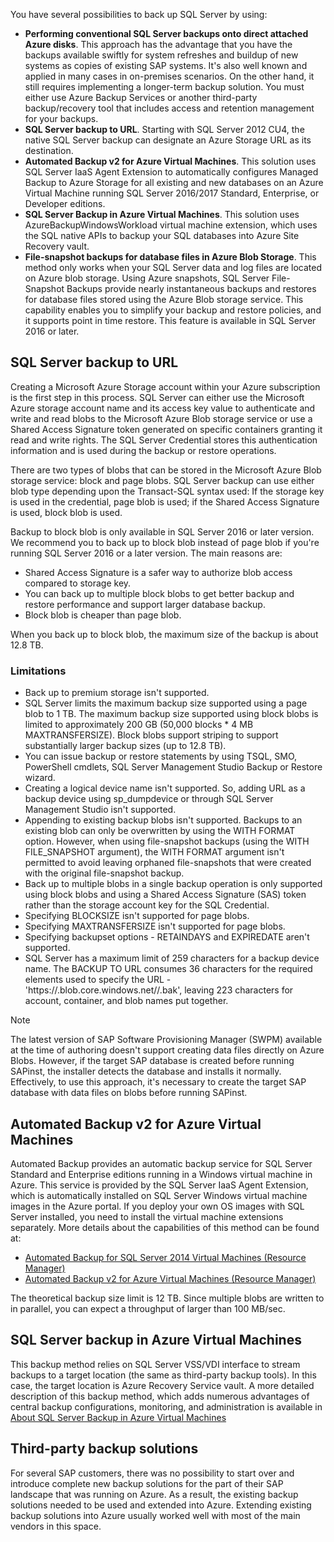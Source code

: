 You have several possibilities to back up SQL Server by using:

- **Performing conventional SQL Server backups onto direct attached Azure disks**. This approach has the advantage that you have the backups available swiftly for system refreshes and buildup of new systems as copies of existing SAP systems. It's also well known and applied in many cases in on-premises scenarios. On the other hand, it still requires implementing a longer-term backup solution. You must either use Azure Backup Services or another third-party backup/recovery tool that includes access and retention management for your backups.
- **SQL Server backup to URL**. Starting with SQL Server 2012 CU4, the native SQL Server backup can designate an Azure Storage URL as its destination.
- **Automated Backup v2 for Azure Virtual Machines**. This solution uses SQL Server IaaS Agent Extension to automatically configures Managed Backup to Azure Storage for all existing and new databases on an Azure Virtual Machine running SQL Server 2016/2017 Standard, Enterprise, or Developer editions.
- **SQL Server Backup in Azure Virtual Machines**. This solution uses AzureBackupWindowsWorkload virtual machine extension, which uses the SQL native APIs to backup your SQL databases into Azure Site Recovery vault.
- **File-snapshot backups for database files in Azure Blob Storage**. This method only works when your SQL Server data and log files are located on Azure blob storage. Using Azure snapshots, SQL Server File-Snapshot Backups provide nearly instantaneous backups and restores for database files stored using the Azure Blob storage service. This capability enables you to simplify your backup and restore policies, and it supports point in time restore. This feature is available in SQL Server 2016 or later.

## SQL Server backup to URL

Creating a Microsoft Azure Storage account within your Azure subscription is the first step in this process. SQL Server can either use the Microsoft Azure storage account name and its access key value to authenticate and write and read blobs to the Microsoft Azure Blob storage service or use a Shared Access Signature token generated on specific containers granting it read and write rights. The SQL Server Credential stores this authentication information and is used during the backup or restore operations.

There are two types of blobs that can be stored in the Microsoft Azure Blob storage service: block and page blobs. SQL Server backup can use either blob type depending upon the Transact-SQL syntax used: If the storage key is used in the credential, page blob is used; if the Shared Access Signature is used, block blob is used.

Backup to block blob is only available in SQL Server 2016 or later version. We recommend you to back up to block blob instead of page blob if you're running SQL Server 2016 or a later version. The main reasons are:

- Shared Access Signature is a safer way to authorize blob access compared to storage key.
- You can back up to multiple block blobs to get better backup and restore performance and support larger database backup.
- Block blob is cheaper than page blob.

When you back up to block blob, the maximum size of the backup is about 12.8 TB.

### Limitations

- Back up to premium storage isn't supported.
- SQL Server limits the maximum backup size supported using a page blob to 1 TB. The maximum backup size supported using block blobs is limited to approximately 200 GB (50,000 blocks \* 4 MB MAXTRANSFERSIZE). Block blobs support striping to support substantially larger backup sizes (up to 12.8 TB).
- You can issue backup or restore statements by using TSQL, SMO, PowerShell cmdlets, SQL Server Management Studio Backup or Restore wizard.
- Creating a logical device name isn't supported. So, adding URL as a backup device using sp\_dumpdevice or through SQL Server Management Studio isn't supported.
- Appending to existing backup blobs isn't supported. Backups to an existing blob can only be overwritten by using the WITH FORMAT option. However, when using file-snapshot backups (using the WITH FILE\_SNAPSHOT argument), the WITH FORMAT argument isn't permitted to avoid leaving orphaned file-snapshots that were created with the original file-snapshot backup.
- Back up to multiple blobs in a single backup operation is only supported using block blobs and using a Shared Access Signature (SAS) token rather than the storage account key for the SQL Credential.
- Specifying BLOCKSIZE isn't supported for page blobs.
- Specifying MAXTRANSFERSIZE isn't supported for page blobs.
- Specifying backupset options - RETAINDAYS and EXPIREDATE aren't supported.
- SQL Server has a maximum limit of 259 characters for a backup device name. The BACKUP TO URL consumes 36 characters for the required elements used to specify the URL - 'https://.blob.core.windows.net//.bak', leaving 223 characters for account, container, and blob names put together.

> [!NOTE]
> The latest version of SAP Software Provisioning Manager (SWPM) available at the time of authoring doesn't support creating data files directly on Azure Blobs. However, if the target SAP database is created before running SAPinst, the installer detects the database and installs it normally. Effectively, to use this approach, it's necessary to create the target SAP database with data files on blobs before running SAPinst.

## Automated Backup v2 for Azure Virtual Machines

Automated Backup provides an automatic backup service for SQL Server Standard and Enterprise editions running in a Windows virtual machine in Azure. This service is provided by the SQL Server IaaS Agent Extension, which is automatically installed on SQL Server Windows virtual machine images in the Azure portal. If you deploy your own OS images with SQL Server installed, you need to install the virtual machine extensions separately. More details about the capabilities of this method can be found at:

- [Automated Backup for SQL Server 2014 Virtual Machines (Resource Manager)](/azure/azure-sql/virtual-machines/windows/automated-backup-sql-2014)
- [Automated Backup v2 for Azure Virtual Machines (Resource Manager)](/azure/azure-sql/virtual-machines/windows/automated-backup)

The theoretical backup size limit is 12 TB. Since multiple blobs are written to in parallel, you can expect a throughput of larger than 100 MB/sec.

## SQL Server backup in Azure Virtual Machines

This backup method relies on SQL Server VSS/VDI interface to stream backups to a target location (the same as third-party backup tools). In this case, the target location is Azure Recovery Service vault. A more detailed description of this backup method, which adds numerous advantages of central backup configurations, monitoring, and administration is available in [About SQL Server Backup in Azure Virtual Machines](/azure/backup/backup-azure-sql-database)

## Third-party backup solutions

For several SAP customers, there was no possibility to start over and introduce complete new backup solutions for the part of their SAP landscape that was running on Azure. As a result, the existing backup solutions needed to be used and extended into Azure. Extending existing backup solutions into Azure usually worked well with most of the main vendors in this space.
